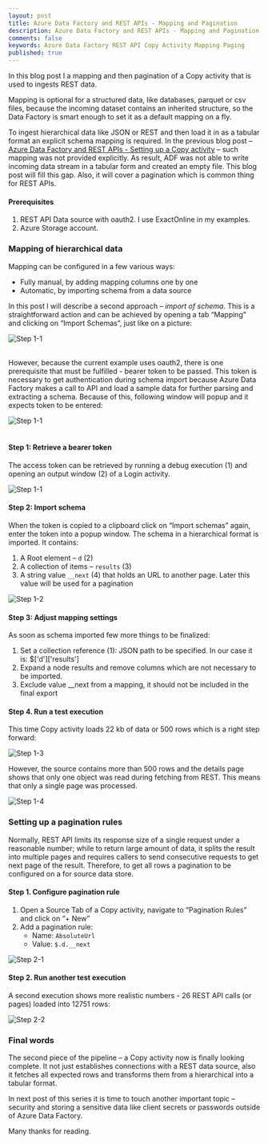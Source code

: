 ```yaml
---
layout: post
title: Azure Data Factory and REST APIs - Mapping and Pagination
description: Azure Data Factory and REST APIs - Mapping and Pagination
comments: false
keywords: Azure Data Factory REST API Copy Activity Mapping Paging
published: true 
---
```



In this blog post I a mapping and then pagination of a Copy activity that is used to ingests REST data. 

Mapping is optional for a structured data, like databases, parquet or csv files, because the incoming dataset contains an inherited structure, so the Data Factory is smart enough to set it as a default mapping on a fly. 

To ingest hierarchical data like JSON or REST and then load it in as a tabular format an explicit schema mapping is required. In the previous blog post – <a href="/2019/adfv2-rest-api-part2-copy-activity">Azure Data Factory and REST APIs - Setting up a Copy activity</a> – such mapping was not provided explicitly. As result, ADF was not able to write incoming data stream in a tabular form and created an empty file. This blog post will fill this gap. Also, it will cover a pagination which is common thing for REST APIs.


#### Prerequisites

 1.	REST API Data source with oauth2. I use ExactOnline in my examples.
 2.	Azure Storage account.



### Mapping of hierarchical data 
Mapping can be configured in a few various ways:
 -	Fully manual, by adding mapping columns one by one
 -	Automatic, by importing schema from a data source

In this post I will describe a second approach – *import of schema*. This is a straightforward action and can be achieved by opening a tab “Mapping” and clicking on “Import Schemas”, just like on a picture:
 
<img src="/assets/images/posts/adf-rest-p3/step1-01.png" alt="Step 1-1" /> 
<br /><br />

However, because the current example uses oauth2, there is one prerequisite that must be fulfilled - bearer token to be passed. This token is necessary to get authentication during schema import because Azure Data Factory makes a call to API and load a sample data for further parsing and extracting a schema. Because of this, following window will popup and it expects token to be entered:
 
<img src="/assets/images/posts/adf-rest-p3/step1-02.png" alt="Step 1-1" /> 
<br /><br />


#### Step 1: Retrieve a bearer token
The access token can be retrieved by running a debug execution (1) and opening an output window (2) of a Login activity.


<img src="/assets/images/posts/adf-rest-p3/step1-1.png" alt="Step 1-1" />

#### Step 2: Import schema

When the token is copied to a clipboard click on “Import schemas” again, enter the token into a popup window.
The schema in a hierarchical format is imported. It contains:

 1.	A Root element – ```d``` (2)
 2.	A collection of items – ```results``` (3)
 3.	A string value ```__next``` (4) that holds an URL to another page. Later this value will be used for a pagination


<img src="/assets/images/posts/adf-rest-p3/step1-2.png" alt="Step 1-2" />

#### Step 3: Adjust mapping settings
As soon as schema imported few more things to be finalized:
 1.	Set a collection reference (1): JSON path to be specified. In our case it is: $['d']['results']
 2.	Expand a node results and remove columns which are not necessary to be imported. 
 3.	Exclude value __next from a mapping, it should not be included in the final export 

#### Step 4. Run a test execution

This time Copy activity loads 22 kb of data or 500 rows which is a right step forward: 


<img src="/assets/images/posts/adf-rest-p3/step1-3.png" alt="Step 1-3" />

However, the source contains more than 500 rows and the details page shows that only one object was read during fetching from REST. This means that only a single page was processed. 




<img src="/assets/images/posts/adf-rest-p3/step1-4.png" alt="Step 1-4" />


### Setting up a pagination rules

Normally, REST API limits its response size of a single request under a reasonable number; while to return large amount of data, it splits the result into multiple pages and requires callers to send consecutive requests to get next page of the result. Therefore, to get all rows a pagination to be configured on a for source data store.

#### Step 1. Configure pagination rule
 1.	Open a Source Tab of a Copy activity, navigate to “Pagination Rules” and click on “+ New”
 2.	Add a pagination rule:
      -	Name: ```AbsoluteUrl```
      -	Value: ```$.d.__next```

 
<img src="/assets/images/posts/adf-rest-p3/step2-1.png" alt="Step 2-1" />


#### Step 2. Run another test execution

A second execution shows more realistic numbers - 26 REST API calls (or pages) loaded into 12751 rows:


<img src="/assets/images/posts/adf-rest-p3/step2-2.png" alt="Step 2-2" />



### Final words

The second piece of the pipeline – a Copy activity now is finally looking complete. It not just establishes connections with a REST data source, also it fetches all expected rows and transforms them from a hierarchical into a tabular format.

In next post of this series it is time to touch another important topic – security and storing a sensitive data like client secrets or passwords outside of Azure Data Factory.

Many thanks for reading.

